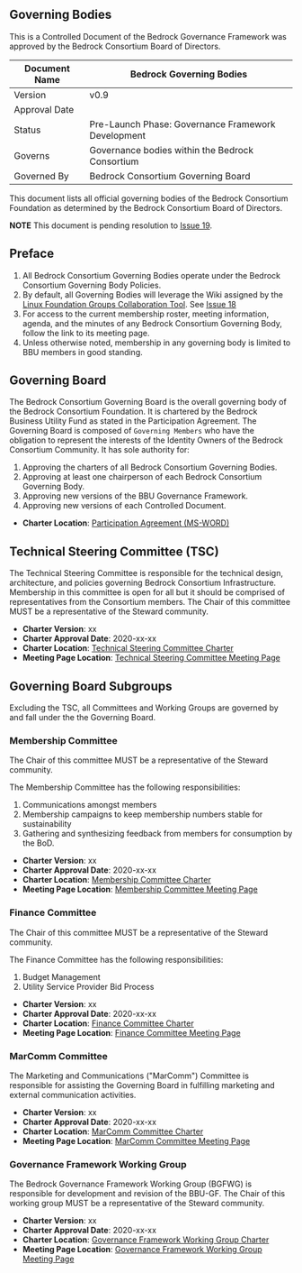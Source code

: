 
## Governing Bodies

This is a Controlled Document of the Bedrock Governance Framework was approved by the Bedrock Consortium Board of Directors.

| Document Name |Bedrock Governing Bodies |
| --- | --- |
| Version | v0.9 |
| Approval Date | |
| Status | Pre-Launch Phase: Governance Framework Development |
| Governs | Governance bodies within the Bedrock Consortium|
| Governed By | Bedrock Consortium Governing Board |

This document lists all official governing bodies of the Bedrock Consortium Foundation as determined by the Bedrock Consortium Board of Directors.

**NOTE** This document is pending resolution to [Issue 19](https://github.com/bedrock-consortium/bbu-gf/issues/19).

## Preface

1. All Bedrock Consortium Governing Bodies operate under the Bedrock Consortium Governing Body Policies.
2. By default, all Governing Bodies will leverage the Wiki assigned by the [Linux Foundation Groups Collaboration Tool](https://groups.linuxfoundation.org/). See [Issue 18](https://github.com/bedrock-consortium/bbu-gf/issues/18)
3. For access to the current membership roster, meeting information, agenda, and the minutes of any Bedrock Consortium Governing Body, follow the link to its meeting page.
4. Unless otherwise noted, membership in any governing body is limited to BBU members in good standing.

## Governing Board
The Bedrock Consortium Governing Board is the overall governing body of the Bedrock Consortium Foundation. It is chartered by the Bedrock Business Utility Fund as stated in the Participation Agreement. The Governing Board is composed of ```Governing Members``` who have the obligation to represent the interests of the Identity Owners of the Bedrock Consortium Community. It has sole authority for:

1. Approving the charters of all Bedrock Consortium Governing Bodies.
2. Approving at least one chairperson of each Bedrock Consortium Governing Body.
3. Approving new versions of the BBU Governance Framework.
4. Approving new versions of each Controlled Document.

* **Charter Location**: [Participation Agreement (MS-WORD)](./contracts/bbu_participation_agreement.docx)

## Technical Steering Committee (TSC)
The Technical Steering Committee is responsible for the technical design, architecture, and policies governing Bedrock Consortium Infrastructure. Membership in this committee is open for all but it should be comprised of representatives from the Consortium members. The Chair of this committee MUST be a representative of the Steward community.

* **Charter Version**: xx
* **Charter Approval Date**: 2020-xx-xx
* **Charter Location**: [Technical Steering Committee Charter]()
* **Meeting Page Location**: [Technical Steering Committee Meeting Page]()

## Governing Board Subgroups
Excluding the TSC, all Committees and Working Groups are governed by and fall under the the Governing Board. 

### Membership Committee
The Chair of this committee MUST be a representative of the Steward community.

The Membership Committee has the following responsibilities:

1. Communications amongst members
2. Membership campaigns to keep membership numbers stable for sustainability
3. Gathering and synthesizing feedback from members for consumption by the BoD.

* **Charter Version**: xx
* **Charter Approval Date**: 2020-xx-xx
* **Charter Location**: [Membership Committee Charter]()
* **Meeting Page Location**: [Membership Committee Meeting Page]()

### Finance Committee
The Chair of this committee MUST be a representative of the Steward community.

The Finance Committee has the following responsibilities:

1. Budget Management
2. Utility Service Provider Bid Process

* **Charter Version**: xx
* **Charter Approval Date**: 2020-xx-xx
* **Charter Location**: [Finance Committee Charter]()
* **Meeting Page Location**: [Finance Committee Meeting Page]()

### MarComm Committee
The Marketing and Communications ("MarComm") Committee is responsible for assisting the Governing Board in fulfilling marketing and external communication activities.

* **Charter Version**: xx
* **Charter Approval Date**: 2020-xx-xx
* **Charter Location**: [MarComm Committee Charter]()
* **Meeting Page Location**: [MarComm Committee Meeting Page]()

### Governance Framework Working Group
The Bedrock Governance Framework Working Group (BGFWG) is responsible for development and revision of the BBU-GF. The Chair of this working group MUST be a representative of the Steward community.

* **Charter Version**: xx
* **Charter Approval Date**: 2020-xx-xx
* **Charter Location**: [Governance Framework Working Group Charter]()
* **Meeting Page Location**: [Governance Framework Working Group Meeting Page]()
